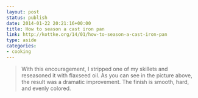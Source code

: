 ```yaml
---
layout: post
status: publish
date: 2014-01-22 20:21:16+00:00
title: How to season a cast iron pan
link: http://kottke.org/14/01/how-to-season-a-cast-iron-pan
type: aside
categories:
- cooking
---
```


> 
  
> 
> With this encouragement, I stripped one of my skillets and reseasoned it with flaxseed oil. As you can see in the picture above, the result was a dramatic improvement. The finish is smooth, hard, and evenly colored.
> 
> 




